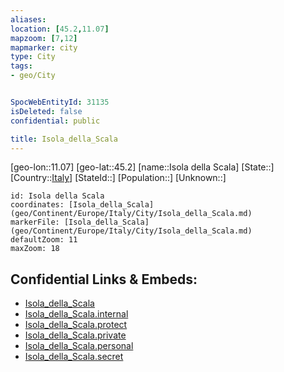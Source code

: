 ```yaml
---
aliases: 
location: [45.2,11.07]
mapzoom: [7,12] 
mapmarker: city 
type: City
tags:
- geo/City


SpocWebEntityId: 31135
isDeleted: false
confidential: public

title: Isola_della_Scala
---
```

[geo-lon::11.07]
[geo-lat::45.2]
[name::Isola della Scala]
[State::]
[Country::[Italy](geo/Continent/Europe/Italy.md)]
[StateId::]
[Population::]
[Unknown::]


```leaflet
id: Isola della Scala
coordinates: [Isola_della_Scala](geo/Continent/Europe/Italy/City/Isola_della_Scala.md)
markerFile: [Isola_della_Scala](geo/Continent/Europe/Italy/City/Isola_della_Scala.md)
defaultZoom: 11 
maxZoom: 18
```


## Confidential Links & Embeds: 
- [Isola_della_Scala](../../../../../../_public/geo/Continent/Europe/Italy/City/Isola_della_Scala.md) 
- [Isola_della_Scala.internal](../../../../../../_internal/geo/Continent/Europe/Italy/City/Isola_della_Scala.internal.md) 
- [Isola_della_Scala.protect](../../../../../../_protect/geo/Continent/Europe/Italy/City/Isola_della_Scala.protect.md) 
- [Isola_della_Scala.private](../../../../../../_private/geo/Continent/Europe/Italy/City/Isola_della_Scala.private.md) 
- [Isola_della_Scala.personal](../../../../../../_personal/geo/Continent/Europe/Italy/City/Isola_della_Scala.personal.md) 
- [Isola_della_Scala.secret](../../../../../../_secret/geo/Continent/Europe/Italy/City/Isola_della_Scala.secret.md) 
